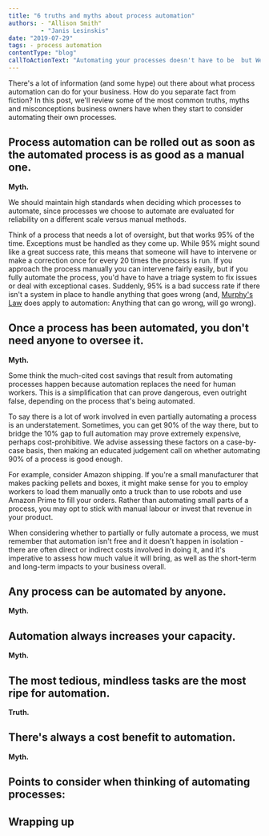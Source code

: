 ```yaml
---
title: "6 truths and myths about process automation"
authors: - "Allison Smith"
         - "Janis Lesinskis"
date: "2019-07-29"
tags: - process automation
contentType: "blog"
callToActionText: "Automating your processes doesn't have to be  but We'd love to chat. Fill in the form below and we will be in touch."
---
```


There's a lot of information (and some hype) out there about what process automation can do for your business. How do you separate fact from fiction? In this post, we'll review some of the most common truths, myths and misconceptions business owners have when they start to consider automating their own processes. 

## Process automation can be rolled out as soon as the automated process is as good as a manual one.

**Myth.**

We should maintain high standards when deciding which processes to automate, since processes we choose to automate are evaluated for reliability on a different scale versus manual methods. 

Think of a process that needs a lot of oversight, but that works 95% of the time. Exceptions must be handled as they come up. While 95% might sound like a great success rate, this means that someone will have to intervene or make a correction once for every 20 times the process is run. If you approach the process manually you can intervene fairly easily, but if you fully automate the process, you'd have to have a triage system to fix issues or deal with exceptional cases. Suddenly, 95% is a bad success rate if there isn't a system in place to handle anything that goes wrong (and, [Murphy's Law](https://en.wikipedia.org/wiki/Murphy%27s_law) does apply to automation: Anything that can go wrong, will go wrong).



## Once a process has been automated, you don't need anyone to oversee it.

**Myth.**

Some think the much-cited cost savings that result from automating processes happen because automation replaces the need for human workers. This is a simplification that can prove dangerous, even outright false, depending on the process that's being automated. 

To say there is a lot of work involved in even partially automating a process is an understatement. Sometimes, you can get 90% of the way there, but to bridge the 10% gap to full automation may prove extremely expensive, perhaps cost-prohibitive. We advise assessing these factors on a case-by-case basis, then making an educated judgement call on whether automating 90% of a process is good enough. 

For example, consider Amazon shipping. If you're a small manufacturer that makes packing pellets and boxes, it might make sense for you to employ workers to load them manually onto a truck than to use robots and use Amazon Prime to fill your orders. Rather than automating small parts of a process, you may opt to stick with manual labour or invest that revenue in your product. 

When considering whether to partially or fully automate a process, we must remember that automation isn't free and it doesn't happen in isolation - there are often direct or indirect costs involved in doing it, and it's imperative to assess how much value it will bring, as well as the short-term and long-term impacts to your business overall. 



## Any process can be automated by anyone.

**Myth.**



## Automation always increases your capacity.

**Myth.**



## The most tedious, mindless tasks are the most ripe for automation.

**Truth.**



## There's always a cost benefit to automation.

**Myth.** 



## Points to consider when thinking of automating processes:



## Wrapping up 
